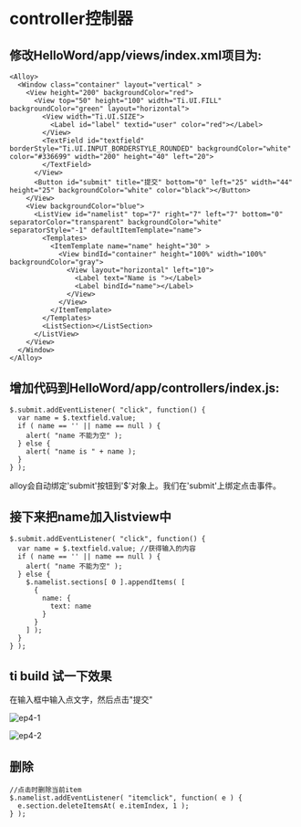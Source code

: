 controller控制器
===============

## 修改HelloWord/app/views/index.xml项目为:
```
<Alloy>
  <Window class="container" layout="vertical" >
    <View height="200" backgroundColor="red">
      <View top="50" height="100" width="Ti.UI.FILL" backgroundColor="green" layout="horizontal">
        <View width="Ti.UI.SIZE">
          <Label id="label" textid="user" color="red"></Label>
        </View>
        <TextField id="textfield" borderStyle="Ti.UI.INPUT_BORDERSTYLE_ROUNDED" backgroundColor="white" color="#336699" width="200" height="40" left="20">
        </TextField>
      </View>
      <Button id="submit" title="提交" bottom="0" left="25" width="44" height="25" backgroundColor="white" color="black"></Button>
    </View>
    <View backgroundColor="blue">
      <ListView id="namelist" top="7" right="7" left="7" bottom="0" separatorColor="transparent" backgroundColor="white" separatorStyle="-1" defaultItemTemplate="name">
        <Templates>
          <ItemTemplate name="name" height="30" >
            <View bindId="container" height="100%" width="100%" backgroundColor="gray">
              <View layout="horizontal" left="10">
                <Label text="Name is "></Label>
                <Label bindId="name"></Label>
              </View>
            </View>
          </ItemTemplate>
        </Templates>
        <ListSection></ListSection>
      </ListView>
    </View>
  </Window>
</Alloy>
```
## 增加代码到HelloWord/app/controllers/index.js:
```
$.submit.addEventListener( "click", function() {
  var name = $.textfield.value;
  if ( name == '' || name == null ) {
    alert( "name 不能为空" );
  } else {
    alert( "name is " + name );
  }
} );
```

alloy会自动绑定'submit'按钮到'$'对象上。我们在'submit'上绑定点击事件。

## 接下来把name加入listview中
```
$.submit.addEventListener( "click", function() {
  var name = $.textfield.value; //获得输入的内容
  if ( name == '' || name == null ) {
    alert( "name 不能为空" );
  } else {
    $.namelist.sections[ 0 ].appendItems( [
      {
        name: {
          text: name
        }
      }
    ] );
  }
} );

```

## ti build 试一下效果

在输入框中输入点文字，然后点击"提交"

![ep4-1](https://cloud.githubusercontent.com/assets/2350193/6650440/2c4842aa-ca4d-11e4-90ba-de60f708a9fa.png)

![ep4-2](https://cloud.githubusercontent.com/assets/2350193/6650529/23b53756-ca52-11e4-9578-adb1ca7a5c0b.png)

## 删除
```
//点击时删除当前item
$.namelist.addEventListener( "itemclick", function( e ) {
  e.section.deleteItemsAt( e.itemIndex, 1 );
} );
```
